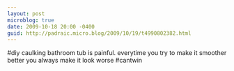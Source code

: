 ```yaml
---
layout: post
microblog: true
date: 2009-10-18 20:00 -0400
guid: http://padraic.micro.blog/2009/10/19/t4990802382.html
---
```

#diy caulking bathroom tub is painful. everytime you try to make it smoother better you always make it look worse #cantwin

